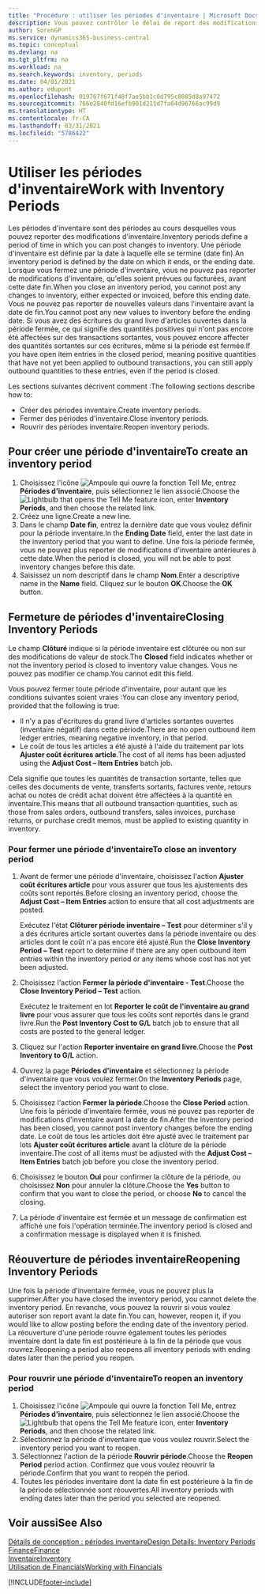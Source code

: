 ```yaml
---
title: "Procédure : utiliser les périodes d'inventaire | Microsoft Docs"
description: Vous pouvez contrôler le délai de report des modifications de l'inventaire en définissant des périodes d'inventaire.
author: SorenGP
ms.service: dynamics365-business-central
ms.topic: conceptual
ms.devlang: na
ms.tgt_pltfrm: na
ms.workload: na
ms.search.keywords: inventory, periods
ms.date: 04/01/2021
ms.author: edupont
ms.openlocfilehash: 019767f671f48f7ae5bb1c0d795c8085d8a97472
ms.sourcegitcommit: 766e2840fd16efb901d211d7fa64d96766ac99d9
ms.translationtype: HT
ms.contentlocale: fr-CA
ms.lasthandoff: 03/31/2021
ms.locfileid: "5786422"
---
```

# <a name="work-with-inventory-periods"></a><span data-ttu-id="a11f6-103">Utiliser les périodes d'inventaire</span><span class="sxs-lookup"><span data-stu-id="a11f6-103">Work with Inventory Periods</span></span>
<span data-ttu-id="a11f6-104">Les périodes d'inventaire sont des périodes au cours desquelles vous pouvez reporter des modifications d'inventaire.</span><span class="sxs-lookup"><span data-stu-id="a11f6-104">Inventory periods define a period of time in which you can post changes to inventory.</span></span> <span data-ttu-id="a11f6-105">Une période d'inventaire est définie par la date à laquelle elle se termine (date fin).</span><span class="sxs-lookup"><span data-stu-id="a11f6-105">An inventory period is defined by the date on which it ends, or the ending date.</span></span> <span data-ttu-id="a11f6-106">Lorsque vous fermez une période d'inventaire, vous ne pouvez pas reporter de modifications d'inventaire, qu'elles soient prévues ou facturées, avant cette date fin.</span><span class="sxs-lookup"><span data-stu-id="a11f6-106">When you close an inventory period, you cannot post any changes to inventory, either expected or invoiced, before this ending date.</span></span> <span data-ttu-id="a11f6-107">Vous ne pouvez pas reporter de nouvelles valeurs dans l'inventaire avant la date de fin.</span><span class="sxs-lookup"><span data-stu-id="a11f6-107">You cannot post any new values to inventory before the ending date.</span></span> <span data-ttu-id="a11f6-108">Si vous avez des écritures du grand livre d'articles ouvertes dans la période fermée, ce qui signifie des quantités positives qui n'ont pas encore été affectées sur des transactions sortantes, vous pouvez encore affecter des quantités sortantes sur ces écritures, même si la période est fermée.</span><span class="sxs-lookup"><span data-stu-id="a11f6-108">If you have open item entries in the closed period, meaning positive quantities that have not yet been applied to outbound transactions, you can still apply outbound quantities to these entries, even if the period is closed.</span></span>  

<span data-ttu-id="a11f6-109">Les sections suivantes décrivent comment :</span><span class="sxs-lookup"><span data-stu-id="a11f6-109">The following sections describe how to:</span></span>

* <span data-ttu-id="a11f6-110">Créer des périodes inventaire.</span><span class="sxs-lookup"><span data-stu-id="a11f6-110">Create inventory periods.</span></span>  
* <span data-ttu-id="a11f6-111">Fermer des périodes d'inventaire.</span><span class="sxs-lookup"><span data-stu-id="a11f6-111">Close inventory periods.</span></span>  
* <span data-ttu-id="a11f6-112">Rouvrir des périodes inventaire.</span><span class="sxs-lookup"><span data-stu-id="a11f6-112">Reopen inventory periods.</span></span>  

## <a name="to-create-an-inventory-period"></a><span data-ttu-id="a11f6-113">Pour créer une période d'inventaire</span><span class="sxs-lookup"><span data-stu-id="a11f6-113">To create an inventory period</span></span>  
1. <span data-ttu-id="a11f6-114">Choisissez l'icône ![Ampoule qui ouvre la fonction Tell Me](media/ui-search/search_small.png "Dites-moi ce que vous voulez faire"), entrez **Périodes d'inventaire**, puis sélectionnez le lien associé.</span><span class="sxs-lookup"><span data-stu-id="a11f6-114">Choose the ![Lightbulb that opens the Tell Me feature](media/ui-search/search_small.png "Tell me what you want to do") icon, enter **Inventory Periods**, and then choose the related link.</span></span>  
2. <span data-ttu-id="a11f6-115">Créez une ligne.</span><span class="sxs-lookup"><span data-stu-id="a11f6-115">Create a new line.</span></span>  
3. <span data-ttu-id="a11f6-116">Dans le champ **Date fin**, entrez la dernière date que vous voulez définir pour la période inventaire.</span><span class="sxs-lookup"><span data-stu-id="a11f6-116">In the **Ending Date** field, enter the last date in the inventory period that you want to define.</span></span> <span data-ttu-id="a11f6-117">Une fois la période fermée, vous ne pouvez plus reporter de modifications d'inventaire antérieures à cette date.</span><span class="sxs-lookup"><span data-stu-id="a11f6-117">When the period is closed, you will not be able to post inventory changes before this date.</span></span>  
4. <span data-ttu-id="a11f6-118">Saisissez un nom descriptif dans le champ **Nom**.</span><span class="sxs-lookup"><span data-stu-id="a11f6-118">Enter a descriptive name in the **Name** field.</span></span> <span data-ttu-id="a11f6-119">Cliquez sur le bouton **OK**.</span><span class="sxs-lookup"><span data-stu-id="a11f6-119">Choose the **OK** button.</span></span>  

## <a name="closing-inventory-periods"></a><span data-ttu-id="a11f6-120">Fermeture de périodes d'inventaire</span><span class="sxs-lookup"><span data-stu-id="a11f6-120">Closing Inventory Periods</span></span>  
<span data-ttu-id="a11f6-121">Le champ **Clôturé** indique si la période inventaire est clôturée ou non sur des modifications de valeur de stock.</span><span class="sxs-lookup"><span data-stu-id="a11f6-121">The **Closed** field indicates whether or not the inventory period is closed to inventory value changes.</span></span> <span data-ttu-id="a11f6-122">Vous ne pouvez pas modifier ce champ.</span><span class="sxs-lookup"><span data-stu-id="a11f6-122">You cannot edit this field.</span></span>  

<span data-ttu-id="a11f6-123">Vous pouvez fermer toute période d'inventaire, pour autant que les conditions suivantes soient vraies :</span><span class="sxs-lookup"><span data-stu-id="a11f6-123">You can close any inventory period, provided that the following is true:</span></span>  

* <span data-ttu-id="a11f6-124">Il n'y a pas d'écritures du grand livre d'articles sortantes ouvertes (inventaire négatif) dans cette période.</span><span class="sxs-lookup"><span data-stu-id="a11f6-124">There are no open outbound item ledger entries, meaning negative inventory, in that period.</span></span>  
* <span data-ttu-id="a11f6-125">Le coût de tous les articles a été ajusté à l'aide du traitement par lots **Ajuster coût écritures article**.</span><span class="sxs-lookup"><span data-stu-id="a11f6-125">The cost of all items has been adjusted using the **Adjust Cost – Item Entries** batch job.</span></span>  

<span data-ttu-id="a11f6-126">Cela signifie que toutes les quantités de transaction sortante, telles que celles des documents de vente, transferts sortants, factures vente, retours achat ou notes de crédit achat doivent être affectées à la quantité en inventaire.</span><span class="sxs-lookup"><span data-stu-id="a11f6-126">This means that all outbound transaction quantities, such as those from sales orders, outbound transfers, sales invoices, purchase returns, or purchase credit memos, must be applied to existing quantity in inventory.</span></span>  

### <a name="to-close-an-inventory-period"></a><span data-ttu-id="a11f6-127">Pour fermer une période d'inventaire</span><span class="sxs-lookup"><span data-stu-id="a11f6-127">To close an inventory period</span></span>  
1. <span data-ttu-id="a11f6-128">Avant de fermer une période d'inventaire, choisissez l'action **Ajuster coût écritures article** pour vous assurer que tous les ajustements des coûts sont reportés.</span><span class="sxs-lookup"><span data-stu-id="a11f6-128">Before closing an inventory period, choose the **Adjust Cost – Item Entries** action to ensure that all cost adjustments are posted.</span></span>

     <span data-ttu-id="a11f6-129">Exécutez l'état **Clôturer période inventaire – Test** pour déterminer s'il y a des écritures article sortant ouvertes dans la période inventaire ou des articles dont le coût n'a pas encore été ajusté.</span><span class="sxs-lookup"><span data-stu-id="a11f6-129">Run the **Close Inventory Period – Test** report to determine if there are any open outbound item entries within the inventory period or any items whose cost has not yet been adjusted.</span></span>  
2. <span data-ttu-id="a11f6-130">Choisissez l'action **Fermer la période d'inventaire - Test**.</span><span class="sxs-lookup"><span data-stu-id="a11f6-130">Choose the **Close Inventory Period – Test** action.</span></span>  

     <span data-ttu-id="a11f6-131">Exécutez le traitement en lot **Reporter le coût de l'inventaire au grand livre** pour vous assurer que tous les coûts sont reportés dans le grand livre.</span><span class="sxs-lookup"><span data-stu-id="a11f6-131">Run the **Post Inventory Cost to G/L** batch job to ensure that all costs are posted to the general ledger.</span></span>  
3. <span data-ttu-id="a11f6-132">Cliquez sur l'action **Reporter inventaire en grand livre**.</span><span class="sxs-lookup"><span data-stu-id="a11f6-132">Choose the **Post Inventory to G/L** action.</span></span>  
4. <span data-ttu-id="a11f6-133">Ouvrez la page **Périodes d'inventaire** et sélectionnez la période d'inventaire que vous voulez fermer.</span><span class="sxs-lookup"><span data-stu-id="a11f6-133">On the **Inventory Periods** page, select the inventory period you want to close.</span></span>  
5. <span data-ttu-id="a11f6-134">Choisissez l'action **Fermer la période**.</span><span class="sxs-lookup"><span data-stu-id="a11f6-134">Choose the **Close Period** action.</span></span> <span data-ttu-id="a11f6-135">Une fois la période d'inventaire fermée, vous ne pouvez pas reporter de modifications d'inventaire avant la date de fin.</span><span class="sxs-lookup"><span data-stu-id="a11f6-135">After the inventory period has been closed, you cannot post inventory changes before the ending date.</span></span> <span data-ttu-id="a11f6-136">Le coût de tous les articles doit être ajusté avec le traitement par lots **Ajuster coût écritures article** avant la clôture de la période inventaire.</span><span class="sxs-lookup"><span data-stu-id="a11f6-136">The cost of all items must be adjusted with the **Adjust Cost – Item Entries** batch job before you close the inventory period.</span></span>  
6. <span data-ttu-id="a11f6-137">Choisissez le bouton **Oui** pour confirmer la clôture de la période, ou choisissez **Non** pour annuler la clôture.</span><span class="sxs-lookup"><span data-stu-id="a11f6-137">Choose the **Yes** button to confirm that you want to close the period, or choose **No** to cancel the closing.</span></span>  
7. <span data-ttu-id="a11f6-138">La période d'inventaire est fermée et un message de confirmation est affiché une fois l'opération terminée.</span><span class="sxs-lookup"><span data-stu-id="a11f6-138">The inventory period is closed and a confirmation message is displayed when it is finished.</span></span>  

## <a name="reopening-inventory-periods"></a><span data-ttu-id="a11f6-139">Réouverture de périodes inventaire</span><span class="sxs-lookup"><span data-stu-id="a11f6-139">Reopening Inventory Periods</span></span>  
<span data-ttu-id="a11f6-140">Une fois la période d'inventaire fermée, vous ne pouvez plus la supprimer.</span><span class="sxs-lookup"><span data-stu-id="a11f6-140">After you have closed the inventory period, you cannot delete the inventory period.</span></span> <span data-ttu-id="a11f6-141">En revanche, vous pouvez la rouvrir si vous voulez autoriser son report avant la date fin.</span><span class="sxs-lookup"><span data-stu-id="a11f6-141">You can, however, reopen it, if you would like to allow posting before the ending date of the inventory period.</span></span> <span data-ttu-id="a11f6-142">La réouverture d'une période rouvre également toutes les périodes inventaire dont la date fin est postérieure à la fin de la période que vous rouvrez.</span><span class="sxs-lookup"><span data-stu-id="a11f6-142">Reopening a period also reopens all inventory periods with ending dates later than the period you reopen.</span></span>  

### <a name="to-reopen-an-inventory-period"></a><span data-ttu-id="a11f6-143">Pour rouvrir une période d'inventaire</span><span class="sxs-lookup"><span data-stu-id="a11f6-143">To reopen an inventory period</span></span>  
1. <span data-ttu-id="a11f6-144">Choisissez l'icône ![Ampoule qui ouvre la fonction Tell Me](media/ui-search/search_small.png "Dites-moi ce que vous voulez faire"), entrez **Périodes d'inventaire**, puis sélectionnez le lien associé.</span><span class="sxs-lookup"><span data-stu-id="a11f6-144">Choose the ![Lightbulb that opens the Tell Me feature](media/ui-search/search_small.png "Tell me what you want to do") icon, enter **Inventory Periods**, and then choose the related link.</span></span>  
2. <span data-ttu-id="a11f6-145">Sélectionnez la période d'inventaire que vous voulez rouvrir.</span><span class="sxs-lookup"><span data-stu-id="a11f6-145">Select the inventory period you want to reopen.</span></span>  
3. <span data-ttu-id="a11f6-146">Sélectionnez l'action de la période **Rouvrir période**.</span><span class="sxs-lookup"><span data-stu-id="a11f6-146">Choose the **Reopen Period** period action.</span></span> <span data-ttu-id="a11f6-147">Confirmez que vous voulez réouvrir la période.</span><span class="sxs-lookup"><span data-stu-id="a11f6-147">Confirm that you want to reopen the period.</span></span>  
4. <span data-ttu-id="a11f6-148">Toutes les périodes inventaire dont la date fin est postérieure à la fin de la période sélectionnée sont réouvertes.</span><span class="sxs-lookup"><span data-stu-id="a11f6-148">All inventory periods with ending dates later than the period you selected are reopened.</span></span>  

## <a name="see-also"></a><span data-ttu-id="a11f6-149">Voir aussi</span><span class="sxs-lookup"><span data-stu-id="a11f6-149">See Also</span></span>  
[<span data-ttu-id="a11f6-150">Détails de conception : périodes inventaire</span><span class="sxs-lookup"><span data-stu-id="a11f6-150">Design Details: Inventory Periods</span></span>](design-details-inventory-periods.md)  
[<span data-ttu-id="a11f6-151">Finance</span><span class="sxs-lookup"><span data-stu-id="a11f6-151">Finance</span></span>](finance.md)  
[<span data-ttu-id="a11f6-152">Inventaire</span><span class="sxs-lookup"><span data-stu-id="a11f6-152">Inventory</span></span>](inventory-manage-inventory.md)  
[<span data-ttu-id="a11f6-153">Utilisation de Financials</span><span class="sxs-lookup"><span data-stu-id="a11f6-153">Working with Financials</span></span>](ui-work-product.md)


[!INCLUDE[footer-include](includes/footer-banner.md)]